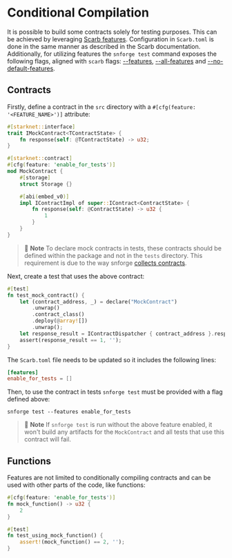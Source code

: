 # Conditional Compilation

It is possible to build some contracts solely for testing purposes.
This can be achieved by leveraging [Scarb features](https://docs.swmansion.com/scarb/docs/reference/conditional-compilation.html#features).
Configuration in `Scarb.toml` is done in the same manner as described in the Scarb documentation.
Additionally, for utilizing features the `snforge test` command exposes the following flags, aligned with `scarb` flags:
[--features](../appendix/snforge/test.md#-f---features-features),
[--all-features](../appendix/snforge/test.md#--all-features) and [--no-default-features](../appendix/snforge/test.md#--no-default-features).

## Contracts

Firstly, define a contract in the `src` directory with a `#[cfg(feature: '<FEATURE_NAME>')]` attribute:

```rust
#[starknet::interface]
trait IMockContract<TContractState> {
    fn response(self: @TContractState) -> u32;
}

#[starknet::contract]
#[cfg(feature: 'enable_for_tests')]
mod MockContract {
    #[storage]
    struct Storage {}

    #[abi(embed_v0)]
    impl IContractImpl of super::IContract<ContractState> {
        fn response(self: @ContractState) -> u32 {
            1
        }
    }
}
```

> 📝 **Note**
> To declare mock contracts in tests, these contracts should be defined within the package and not in the `tests` directory.
> This requirement is due to the way snforge [collects contracts](../testing/contracts-collection.md).


Next, create a test that uses the above contract:

```rust
#[test]
fn test_mock_contract() {
    let (contract_address, _) = declare("MockContract")
        .unwrap()
        .contract_class()
        .deploy(@array![])
        .unwrap();
    let response_result = IContractDispatcher { contract_address }.response();
    assert(response_result == 1, '');
}
```

The `Scarb.toml` file needs to be updated so it includes the following lines:

```toml
[features]
enable_for_tests = []
```

Then, to use the contract in tests `snforge test` must be provided with a flag defined above:

```
snforge test --features enable_for_tests
```

> 📝 **Note**
> If `snforge test` is run without the above feature enabled, it won't build any artifacts for the `MockContract` and all tests that use this contract will fail.

## Functions

Features are not limited to conditionally compiling contracts and can be used with other parts of the code, like functions:

```rust
#[cfg(feature: 'enable_for_tests')]
fn mock_function() -> u32 {
    2
}

#[test]
fn test_using_mock_function() {
    assert!(mock_function() == 2, '');
}
```
